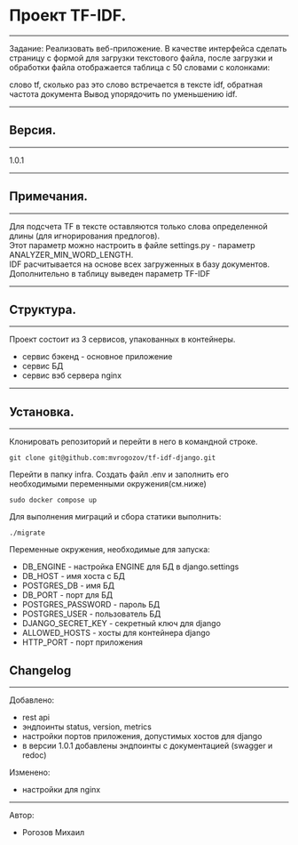 # Проект TF-IDF.
***
Задание: Реализовать веб-приложение. В качестве интерфейса сделать страницу с формой для загрузки текстового файла, после загрузки и обработки файла отображается таблица с 50 словами с колонками:

слово
tf, сколько раз это слово встречается в тексте
idf, обратная частота документа
Вывод упорядочить по уменьшению idf.
***
## Версия.
***
1.0.1
***
## Примечания.
***
Для подсчета TF в тексте оставляются только слова определенной длины (для игнорирования предлогов).  
Этот параметр можно настроить в файле settings.py - параметр ANALYZER_MIN_WORD_LENGTH.  
IDF расчитывается на основе всех загруженных в базу документов.  
Дополнительно в таблицу выведен параметр TF-IDF
***
## Структура.
***
Проект состоит из 3 сервисов, упакованных в контейнеры.
* сервис бэкенд - основное приложение
* сервис БД
* сервис вэб сервера nginx
***
## Установка.
***
Клонировать репозиторий и перейти в него в командной строке.

```
git clone git@github.com:mvrogozov/tf-idf-django.git
```
Перейти в папку infra.
Создать файл .env и заполнить его необходимыми переменными окружения(см.ниже)
```
sudo docker compose up
```
Для выполнения миграций и сбора статики выполнить:
```
./migrate
```
Переменные окружения, необходимые для запуска:

* DB_ENGINE - настройка ENGINE для БД в django.settings
* DB_HOST - имя хоста с БД
* POSTGRES_DB - имя БД
* DB_PORT - порт для БД
* POSTGRES_PASSWORD - пароль БД
* POSTGRES_USER - пользователь БД
* DJANGO_SECRET_KEY - секретный ключ для django
* ALLOWED_HOSTS - хосты для контейнера django
* HTTP_PORT - порт приложения

## Changelog
***
Добавлено:
* rest api
* эндпоинты status, version, metrics
* настройки портов приложения, допустимых хостов для django
* в версии 1.0.1 добавлены эндпоинты с документацией (swagger и redoc)

Изменено:
* настройки для nginx

***
Автор:
* Рогозов Михаил